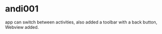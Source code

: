# andi001
app can switch between activities,
also added a toolbar with a back button, 
Webview added.
